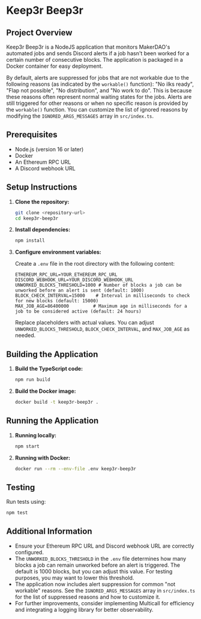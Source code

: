 # Keep3r Beep3r

## Project Overview

Keep3r Beep3r is a NodeJS application that monitors MakerDAO's automated jobs and sends Discord alerts if a job hasn't been worked for a certain number of consecutive blocks. The application is packaged in a Docker container for easy deployment.

By default, alerts are suppressed for jobs that are not workable due to the following reasons (as indicated by the `workable()` function): "No ilks ready", "Flap not possible", "No distribution", and "No work to do".  This is because these reasons often represent normal waiting states for the jobs. Alerts are still triggered for other reasons or when no specific reason is provided by the `workable()` function.  You can customize the list of ignored reasons by modifying the `IGNORED_ARGS_MESSAGES` array in `src/index.ts`.

## Prerequisites

- Node.js (version 16 or later)
- Docker
- An Ethereum RPC URL
- A Discord webhook URL

## Setup Instructions

1. **Clone the repository:**

   ```bash
   git clone <repository-url>
   cd keep3r-beep3r
   ```

2. **Install dependencies:**

   ```bash
   npm install
   ```

3. **Configure environment variables:**

   Create a `.env` file in the root directory with the following content:

   ```
   ETHEREUM_RPC_URL=YOUR_ETHEREUM_RPC_URL
   DISCORD_WEBHOOK_URL=YOUR_DISCORD_WEBHOOK_URL
   UNWORKED_BLOCKS_THRESHOLD=1000 # Number of blocks a job can be unworked before an alert is sent (default: 1000)
   BLOCK_CHECK_INTERVAL=15000    # Interval in milliseconds to check for new blocks (default: 15000)
   MAX_JOB_AGE=86400000         # Maximum age in milliseconds for a job to be considered active (default: 24 hours)
   ```

   Replace placeholders with actual values. You can adjust `UNWORKED_BLOCKS_THRESHOLD`, `BLOCK_CHECK_INTERVAL`, and `MAX_JOB_AGE` as needed.

## Building the Application

1. **Build the TypeScript code:**

   ```bash
   npm run build
   ```

2. **Build the Docker image:**

   ```bash
   docker build -t keep3r-beep3r .
   ```

## Running the Application

1. **Running locally:**

   ```bash
   npm start
   ```

2. **Running with Docker:**

   ```bash
   docker run --rm --env-file .env keep3r-beep3r
   ```

## Testing

Run tests using:

```bash
npm test
```

## Additional Information

- Ensure your Ethereum RPC URL and Discord webhook URL are correctly configured.
- The `UNWORKED_BLOCKS_THRESHOLD` in the `.env` file determines how many blocks a job can remain unworked before an alert is triggered. The default is 1000 blocks, but you can adjust this value. For testing purposes, you may want to lower this threshold.
- The application now includes alert suppression for common "not workable" reasons. See the `IGNORED_ARGS_MESSAGES` array in `src/index.ts` for the list of suppressed reasons and how to customize it.
- For further improvements, consider implementing Multicall for efficiency and integrating a logging library for better observability.
